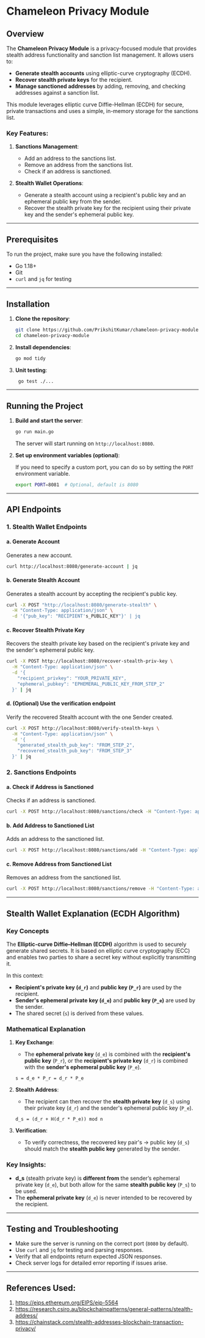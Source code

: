 # Chameleon Privacy Module

## Overview

The **Chameleon Privacy Module** is a privacy-focused module that provides stealth address functionality and sanction list management. It allows users to:

- **Generate stealth accounts** using elliptic-curve cryptography (ECDH).
- **Recover stealth private keys** for the recipient.
- **Manage sanctioned addresses** by adding, removing, and checking addresses against a sanction list.

This module leverages elliptic curve Diffie-Hellman (ECDH) for secure, private transactions and uses a simple, in-memory storage for the sanctions list.

### Key Features:
1. **Sanctions Management**:
   - Add an address to the sanctions list.
   - Remove an address from the sanctions list.
   - Check if an address is sanctioned.

2. **Stealth Wallet Operations**:
   - Generate a stealth account using a recipient's public key and an ephemeral public key from the sender.
   - Recover the stealth private key for the recipient using their private key and the sender's ephemeral public key.

---

## Prerequisites

To run the project, make sure you have the following installed:

- Go 1.18+
- Git
- `curl` and `jq` for testing

---

## Installation

1. **Clone the repository**:

   ```bash
   git clone https://github.com/PrikshitKumar/chameleon-privacy-module
   cd chameleon-privacy-module
   ```

2. **Install dependencies**:

   ```bash
   go mod tidy
   ```

3. **Unit testing**:

   ```bash
    go test ./...
   ```

---

## Running the Project

1. **Build and start the server**:

   ```bash
   go run main.go
   ```

   The server will start running on `http://localhost:8080`.

2. **Set up environment variables (optional)**:

   If you need to specify a custom port, you can do so by setting the `PORT` environment variable.

   ```bash
   export PORT=8081  # Optional, default is 8080
   ```

---

## API Endpoints

### 1. **Stealth Wallet Endpoints**

#### a. **Generate Account**
Generates a new account.
```bash
curl http://localhost:8080/generate-account | jq
```

#### b. **Generate Stealth Account**
Generates a stealth account by accepting the recipient's public key.
```bash
curl -X POST "http://localhost:8080/generate-stealth" \
  -H "Content-Type: application/json" \
  -d '{"pub_key": "RECIPIENT's_PUBLIC_KEY"}' | jq
```

#### c. **Recover Stealth Private Key**
Recovers the stealth private key based on the recipient's private key and the sender's ephemeral public key.
```bash
curl -X POST http://localhost:8080/recover-stealth-priv-key \
  -H "Content-Type: application/json" \
  -d '{
    "recipient_privkey": "YOUR_PRIVATE_KEY", 
    "ephemeral_pubkey": "EPHEMERAL_PUBLIC_KEY_FROM_STEP_2"
  }' | jq
```

#### d. (Optional) Use the verification endpoint
Verify the recovered Stealth account with the one Sender created.
```bash
curl -X POST http://localhost:8080/verify-stealth-keys \
  -H "Content-Type: application/json" \
  -d '{
    "generated_stealth_pub_key": "FROM_STEP_2",
    "recovered_stealth_pub_key": "FROM_STEP_3"
  }' | jq
```

### 2. **Sanctions Endpoints**

#### a. **Check if Address is Sanctioned**
Checks if an address is sanctioned.
```bash
curl -X POST http://localhost:8080/sanctions/check -H "Content-Type: application/json" -d '{"address": "0xAbc123"}' | jq
```

#### b. **Add Address to Sanctioned List**
Adds an address to the sanctioned list.
```bash
curl -X POST http://localhost:8080/sanctions/add -H "Content-Type: application/json" -d '{"address": "0xAbc123"}' | jq
```

#### c. **Remove Address from Sanctioned List**
Removes an address from the sanctioned list.
```bash
curl -X POST http://localhost:8080/sanctions/remove -H "Content-Type: application/json" -d '{"address": "0xAbc123"}' | jq
```

---

## Stealth Wallet Explanation (ECDH Algorithm)

### Key Concepts

The **Elliptic-curve Diffie–Hellman (ECDH)** algorithm is used to securely generate shared secrets. It is based on elliptic curve cryptography (ECC) and enables two parties to share a secret key without explicitly transmitting it.

In this context:

- **Recipient's private key (`d_r`)** and **public key (`P_r`)** are used by the recipient.
- **Sender's ephemeral private key (`d_e`)** and **public key (`P_e`)** are used by the sender.
- The shared secret (`s`) is derived from these values.

### Mathematical Explanation

1. **Key Exchange**:
   - The **ephemeral private key** (`d_e`) is combined with the **recipient's public key** (`P_r`), or the **recipient's private key** (`d_r`) is combined with the **sender's ephemeral public key** (`P_e`).
   
   ```plaintext
   s = d_e * P_r = d_r * P_e
   ```

2. **Stealth Address**:
   - The recipient can then recover the **stealth private key** (`d_s`) using their private key (`d_r`) and the sender's ephemeral public key (`P_e`).

   ```plaintext
   d_s = (d_r + H(d_r * P_e)) mod n
   ```

3. **Verification**:
   - To verify correctness, the recovered key pair's -> public key (`d_s`) should match the **stealth public key** generated by the sender.

### Key Insights:

- **d_s** (stealth private key) is **different from** the sender’s ephemeral private key (`d_e`), but both allow for the same **stealth public key** (`P_s`) to be used.
- The **ephemeral private key** (`d_e`) is never intended to be recovered by the recipient.

---

## Testing and Troubleshooting

- Make sure the server is running on the correct port (`8080` by default).
- Use `curl` and `jq` for testing and parsing responses.
- Verify that all endpoints return expected JSON responses.
- Check server logs for detailed error reporting if issues arise.

---

## References Used: 
1. https://eips.ethereum.org/EIPS/eip-5564
2. https://research.csiro.au/blockchainpatterns/general-patterns/stealth-address/
3. https://chainstack.com/stealth-addresses-blockchain-transaction-privacy/